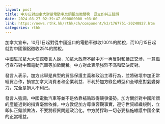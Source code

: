 ```yaml
---
layout: post
title: 中方反對加拿大對華電動車及鋼鋁加徵關稅　促立即糾正錯誤
date: 2024-08-27 02:39:47.000000000 +08:00
link: https://news.rthk.hk/rthk/ch/component/k2/1767751-20240827.htm
categories: rthk
---
```


加拿大宣布，10月1日起對從中國進口的電動車徵收100%的關稅，而10月15日起就對中國鋼鋁徵收25%的關稅。

中國駐加拿大大使館發言人說，加拿大政府不顧中方一再反對和嚴正交涉，一意孤行宣布對中國電動汽車等加徵關稅。中方對此表示強烈不滿和堅決反對。

發言人表示，加方此舉是典型的貿易保護主義和政治主導行為，並將破壞中加正常經貿合作，損害加拿大消費者和企業利益、不利於加方綠色轉型和全球應對氣變努力，完全是損人不利己。

發言人強調，中國電動汽車等並不是依靠補貼取得競爭優勢。加方關於對中國所謂的產能過剩的指責毫無依據。中方敦促加方尊重客觀事實，遵守世貿組織規則，立即糾正錯誤做法，不要將經貿問題政治化。中方將採取一切必要措施維護中國企業的正當權益。

